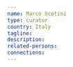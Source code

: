 ```yaml
---
name: Marco Scotini
type: curator
country: Italy
tagline:
description:
related-persons:
connections:
---
```

